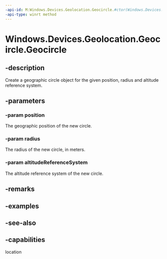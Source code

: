 ```yaml
---
-api-id: M:Windows.Devices.Geolocation.Geocircle.#ctor(Windows.Devices.Geolocation.BasicGeoposition,System.Double,Windows.Devices.Geolocation.AltitudeReferenceSystem)
-api-type: winrt method
---
```


<!-- Method syntax
public Geocircle(Windows.Devices.Geolocation.BasicGeoposition position, System.Double radius, Windows.Devices.Geolocation.AltitudeReferenceSystem altitudeReferenceSystem)
-->

# Windows.Devices.Geolocation.Geocircle.Geocircle

## -description
Create a geographic circle object for the given position, radius and altitude reference system.

## -parameters
### -param position
The geographic position of the new circle.

### -param radius
The radius of the new circle, in meters.

### -param altitudeReferenceSystem
The altitude reference system of the new circle.

## -remarks

## -examples

## -see-also

## -capabilities
location
